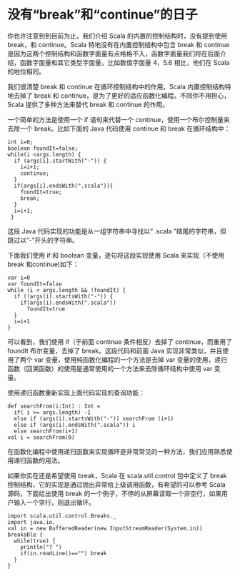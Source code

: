 # 没有“break”和“continue”的日子 #

你也许注意到到目前为止，我们介绍 Scala 的内置的控制结构时，没有提到使用 break，和 continue。Scala 特地没有在内置控制结构中包含 break 和 continue 是因为这两个控制结构和函数字面量有点格格不入，函数字面量我们将在后面介绍，函数字面量和其它类型字面量，比如数值字面量  4，5.6 相比，他们在 Scala 的地位相同。

我们很清楚 break 和 continue 在循环控制结构中的作用，Scala 内置控制结构特地去掉了 break 和 continue，是为了更好的适应函数化编程。不同你不用担心，Scala 提供了多种方法来替代 break 和 continue 的作用。

一个简单的方法是使用一个 if 语句来代替一个 continue，使用一个布尔控制量来去除一个 break。比如下面的 Java 代码使用 continue 和 break 在循环结构中：

```
int i=0;
boolean foundIt=false;
while(i <args.length) {
  if (args[i].startWith("-")) {
    i=i+1;
	continue;
  }
  if(args[i].endsWith(".scala")){
    foundIt=true;
	break;
  }
  i=i+1;
 }
 ```
 
这段 Java 代码实现的功能是从一组字符串中寻找以“ .scala ”结尾的字符串，但跳过以“-”开头的字符串。

下面我们使用 if 和 boolean 变量，逐句将这段实现使用 Scala 来实现（不使用 break 和continue)如下：

```
var i=0
var foundIt=false
while (i < args.length && !foundIt) {
  if (!args(i).startsWith("-")) {
    if(args(i).endsWith(".scala"))
      foundIt=true
  }
  i=i+1
}
```

可以看到，我们使用 if（于前面 continue 条件相反）去掉了 continue，而重用了 foundIt 布尔变量，去掉了 break。这段代码和前面 Java 实现非常类似，并且使用了两个 var 变量，使用纯函数化编程的一个方法是去掉 var 变量的使用，递归函数（回溯函数）的使用是通常使用的一个方法来去除循环结构中使用 var 变量。

使用递归函数重新实现上面代码实现的查询功能：

```
def searchFrom(i:Int) : Int =
  if( i >= args.length) -1
  else if (args(i).startsWith("-")) searchFrom (i+1)
  else if (args(i).endsWith(".scala")) i
  else searchFrom(i+1)
val i = searchFrom(0)
```

在函数化编程中使用递归函数来实现循环是非常常见的一种方法，我们应用熟悉使用递归函数的用法。

如果你实在还是希望使用 break，Scala 在 scala.util.control 包中定义了 break 控制结构，它的实现是通过抛出异常给上级调用函数，有希望的可以参考 Scala 源码，下面给出使用 break 的一个例子，不停的从屏幕读取一个非空行，如果用户输入一个空行，则退出循环。

```
import scala.util.control.Breaks._
import java.io._
val in = new BufferedReader(new InputStreamReader(System.in))
breakable {
  while(true) {
    println("? ")
    if(in.readLine()=="") break
  }
}
```
